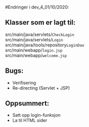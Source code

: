 #Endringer i dev_4_01/10/2020:

## Klasser som er lagt til:
src/main/java/servlets/`CheckLogin`<br>
src/main/java/servlets/`Login`<br>
src/main/java/tools/repository`LoginDao`<br>
src/main/webapp/`login.jsp`<br>
src/main/webapp/`welcome.jsp`<br>
## Bugs:
- Verifisering
- Re-directing (Servlet + JSP)


## Oppsummert:
- Satt opp login-funksjon
- La til HTML sider



